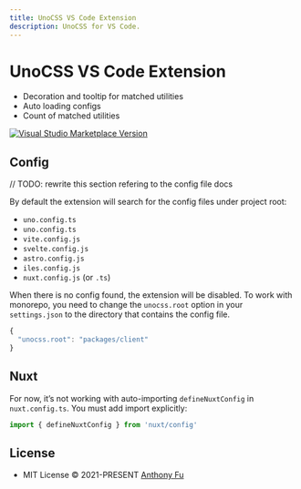```yaml
---
title: UnoCSS VS Code Extension
description: UnoCSS for VS Code.
---
```


# UnoCSS VS Code Extension

- Decoration and tooltip for matched utilities
- Auto loading configs
- Count of matched utilities

<a href="https://marketplace.visualstudio.com/items?itemName=antfu.unocss" target="__blank"><img src="https://img.shields.io/visual-studio-marketplace/v/antfu.unocss.svg?color=eee&amp;label=VS%20Code%20Marketplace&logo=visual-studio-code" alt="Visual Studio Marketplace Version" /></a>

## Config

// TODO: rewrite this section refering to the config file docs

By default the extension will search for the config files under project root:

- `uno.config.ts`
- `uno.config.ts`
- `vite.config.js`
- `svelte.config.js`
- `astro.config.js`
- `iles.config.js`
- `nuxt.config.js` (or `.ts`)

When there is no config found, the extension will be disabled. To work with monorepo, you need to change the `unocss.root` option in your `settings.json` to the directory that contains the config file.

```javascript
{
  "unocss.root": "packages/client"
}
```

## Nuxt

For now, it’s not working with auto-importing `defineNuxtConfig` in `nuxt.config.ts`. You must add import explicitly: 

```ts
import { defineNuxtConfig } from 'nuxt/config'
```

## License

- MIT License &copy; 2021-PRESENT [Anthony Fu](https://github.com/antfu)
